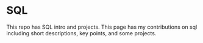 # SQL
This repo has SQL intro and projects. 
This page has my contributions on sql including short descriptions, key points, and some projects. 
